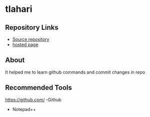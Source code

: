 # tlahari
## Repository Links
- [Source repository](https://github.com/Thamatamlahari/tlahari)
- [hosted page]( https://thamatamlahari.github.io/tlahari/)
## About
It helped me to learn github commands and commit changes in repo
## Recommended Tools
https://github.com/ -Github
- Notepad++



